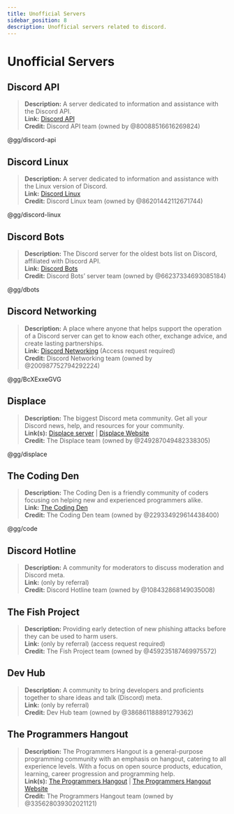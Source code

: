 ```yaml
---
title: Unofficial Servers
sidebar_position: 8
description: Unofficial servers related to discord.
---
```


# Unofficial Servers

## **Discord API**
> __Description:__ A server dedicated to information and assistance with the Discord API.   <br/>
__Link:__ [Discord API](https://discord.gg/discord-api)   <br/>
__Credit:__ Discord API team (owned by @80088516616269824)

@gg/discord-api

## **Discord Linux**
> __Description:__ A server dedicated to information and assistance with the Linux version of Discord.   <br/>
__Link:__ [Discord Linux](https://discord.gg/discord-linux)   <br/>
__Credit:__ Discord Linux team (owned by @86201442112671744)

@gg/discord-linux

## **Discord Bots**
> __Description:__ The Discord server for the oldest bots list on Discord, affiliated with Discord API.   <br/>
__Link:__ [Discord Bots](https://discord.gg/dbots)   <br/>
__Credit:__ Discord Bots’ server team (owned by @66237334693085184)

@gg/dbots

## **Discord Networking**
> __Description:__ A place where anyone that helps support the operation of a Discord server can get to know each other, exchange advice, and create lasting partnerships.   <br/>
__Link:__ [Discord Networking](https://discord.gg/BcXExxeGVG) (Access request required)   <br/>
__Credit:__ Discord Networking team (owned by @200987752794292224)

@gg/BcXExxeGVG


## **Displace** 
> __Description:__ The biggest Discord meta community. Get all your Discord news, help, and resources for your community.   <br/>
__Link(s):__ [Displace server](https://discord.gg/displace) | [Displace Website](https://dat.place/)   <br/>
__Credit:__ The Displace team (owned by @249287049482338305)

@gg/displace

## **The Coding Den**
> __Description:__  The Coding Den is a friendly community of coders focusing on helping new and experienced programmers alike.   <br/>
__Link:__ [The Coding Den](https://discord.gg/code)   <br/>
__Credit:__ The Coding Den team (owned by @229334929614438400)

@gg/code

## **Discord Hotline**
> __Description:__ A community for moderators to discuss moderation and Discord meta.   <br/>
__Link:__ (only by referral)   <br/>
__Credit:__ Discord Hotline team (owned by @108432868149035008)

## **The Fish Project**
> __Description:__ Providing early detection of new phishing attacks before they can be used to harm users.   <br/>
__Link:__ (only by referral) (access request required)   <br/>
__Credit:__ The Fish Project team (owned by @459235187469975572)

## **Dev Hub**
> __Description:__ A community to bring developers and proficients together to share ideas and talk (Discord) meta.   <br/>
__Link:__ (only by referral)   <br/>
__Credit:__ Dev Hub team (owned by @386861188891279362)

## **The Programmers Hangout** 
> __Description:__ The Programmers Hangout is a general-purpose programming community with an emphasis on hangout, catering to all experience levels. With a focus on open source products, education, learning, career progression and programming help.  <br/>
__Link(s):__ [The Programmers Hangout](https://discord.gg/programming) | [The Programmers Hangout Website](https://theprogrammershangout.com/)   <br/>
__Credit:__ The Programmers Hangout team (owned by @335628039302021121)
